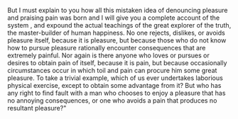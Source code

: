 But I must explain to you how all this mistaken idea of denouncing pleasure
 and praising pain was born and I will give you a complete account of the system
 , and expound the actual teachings of the great explorer of the truth, 
 the master-builder of human happiness. No one rejects, dislikes, or
  avoids pleasure itself, because it is pleasure, but because those who do 
  not know how to pursue pleasure rationally encounter consequences that 
  are extremely painful. Nor again is there anyone who loves or pursues 
  or desires to obtain pain of itself, because it is pain, but
   because occasionally circumstances occur in which toil and pain can 
   procure him some great pleasure. To take a trivial example, which of us 
   ever undertakes laborious physical exercise, except to obtain some
    advantage from it? But who has any right to find fault with a man who
     chooses to enjoy a pleasure that has no annoying consequences, or
      one who avoids a pain that produces no resultant pleasure?"